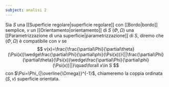```yaml
---
subject: analisi 2
---
```

Sia $S$ una [[Superficie regolare|superficie regolare]] con [[Bordo|bordo]] semplice, $v$ un [[Orientamento|orientamento]] di $S$ $(\Phi,\Omega)$ una [[Parametrizzazione di una superficie|parametrizzazione]] di $S$, diremo che $(\Phi,\Omega)$ è compatibile con $v$ se
$$
v(x)=\frac{\frac{\partial\Phi}{\partial\theta}(\Psi(x))\wedge\frac{\partial\Phi}{\partial\phi}(\Psi(x))}{||\frac{\partial\Phi}{\partial\theta}(\Psi(x))\wedge\frac{\partial\Phi}{\partial\phi}(\Psi(x))||}\quad\forall x\in S
$$
con $\Psi=\Phi_{|\overline{\Omega}}^{-1}$, chiameremo la coppia ordinata $(S,v)$ superficie orientata.